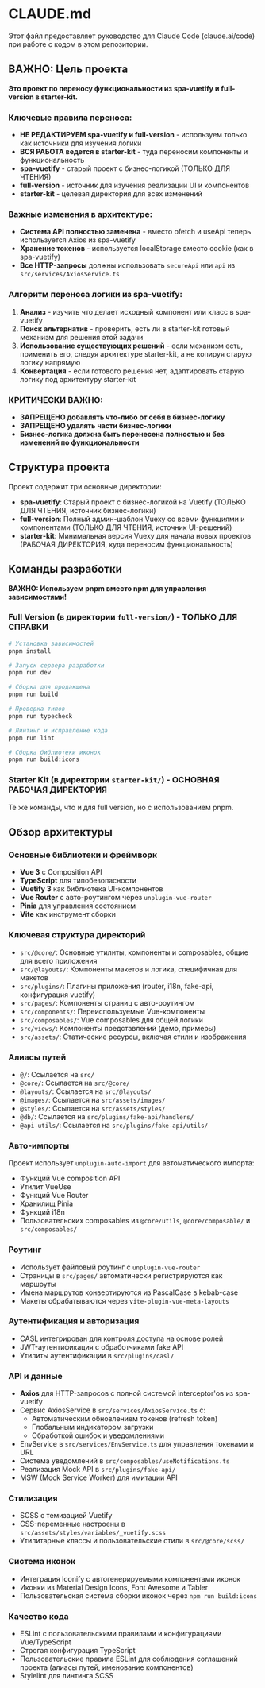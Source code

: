 # CLAUDE.md

Этот файл предоставляет руководство для Claude Code (claude.ai/code) при работе с кодом в этом репозитории.

## ВАЖНО: Цель проекта

**Это проект по переносу функциональности из spa-vuetify и full-version в starter-kit.**

### Ключевые правила переноса:
- **НЕ РЕДАКТИРУЕМ spa-vuetify и full-version** - используем только как источники для изучения логики
- **ВСЯ РАБОТА ведется в starter-kit** - туда переносим компоненты и функциональность
- **spa-vuetify** - старый проект с бизнес-логикой (ТОЛЬКО ДЛЯ ЧТЕНИЯ)
- **full-version** - источник для изучения реализации UI и компонентов
- **starter-kit** - целевая директория для всех изменений

### Важные изменения в архитектуре:
- **Система API полностью заменена** - вместо ofetch и useApi теперь используется Axios из spa-vuetify
- **Хранение токенов** - используется localStorage вместо cookie (как в spa-vuetify)
- **Все HTTP-запросы** должны использовать `secureApi` или `api` из `src/services/AxiosService.ts`

### Алгоритм переноса логики из spa-vuetify:
1. **Анализ** - изучить что делает исходный компонент или класс в spa-vuetify
2. **Поиск альтернатив** - проверить, есть ли в starter-kit готовый механизм для решения этой задачи
3. **Использование существующих решений** - если механизм есть, применить его, следуя архитектуре starter-kit, а не копируя старую логику напрямую
4. **Конвертация** - если готового решения нет, адаптировать старую логику под архитектуру starter-kit

### КРИТИЧЕСКИ ВАЖНО:
- **ЗАПРЕЩЕНО добавлять что-либо от себя в бизнес-логику**
- **ЗАПРЕЩЕНО удалять части бизнес-логики**
- **Бизнес-логика должна быть перенесена полностью и без изменений по функциональности**

## Структура проекта

Проект содержит три основные директории:
- **spa-vuetify**: Старый проект с бизнес-логикой на Vuetify (ТОЛЬКО ДЛЯ ЧТЕНИЯ, источник бизнес-логики)
- **full-version**: Полный админ-шаблон Vuexy со всеми функциями и компонентами (ТОЛЬКО ДЛЯ ЧТЕНИЯ, источник UI-решений)
- **starter-kit**: Минимальная версия Vuexy для начала новых проектов (РАБОЧАЯ ДИРЕКТОРИЯ, куда переносим функциональность)

## Команды разработки

**ВАЖНО: Используем pnpm вместо npm для управления зависимостями!**

### Full Version (в директории `full-version/`) - ТОЛЬКО ДЛЯ СПРАВКИ
```bash
# Установка зависимостей
pnpm install

# Запуск сервера разработки
pnpm run dev

# Сборка для продакшена
pnpm run build

# Проверка типов
pnpm run typecheck

# Линтинг и исправление кода
pnpm run lint

# Сборка библиотеки иконок
pnpm run build:icons
```

### Starter Kit (в директории `starter-kit/`) - ОСНОВНАЯ РАБОЧАЯ ДИРЕКТОРИЯ
Те же команды, что и для full version, но с использованием pnpm.

## Обзор архитектуры

### Основные библиотеки и фреймворк
- **Vue 3** с Composition API
- **TypeScript** для типобезопасности
- **Vuetify 3** как библиотека UI-компонентов
- **Vue Router** с авто-роутингом через `unplugin-vue-router`
- **Pinia** для управления состоянием
- **Vite** как инструмент сборки

### Ключевая структура директорий
- `src/@core/`: Основные утилиты, компоненты и composables, общие для всего приложения
- `src/@layouts/`: Компоненты макетов и логика, специфичная для макетов
- `src/plugins/`: Плагины приложения (router, i18n, fake-api, конфигурация vuetify)
- `src/pages/`: Компоненты страниц с авто-роутингом
- `src/components/`: Переиспользуемые Vue-компоненты
- `src/composables/`: Vue composables для общей логики
- `src/views/`: Компоненты представлений (демо, примеры)
- `src/assets/`: Статические ресурсы, включая стили и изображения

### Алиасы путей
- `@/`: Ссылается на `src/`
- `@core/`: Ссылается на `src/@core/`
- `@layouts/`: Ссылается на `src/@layouts/`
- `@images/`: Ссылается на `src/assets/images/`
- `@styles/`: Ссылается на `src/assets/styles/`
- `@db/`: Ссылается на `src/plugins/fake-api/handlers/`
- `@api-utils/`: Ссылается на `src/plugins/fake-api/utils/`

### Авто-импорты
Проект использует `unplugin-auto-import` для автоматического импорта:
- Функций Vue composition API
- Утилит VueUse
- Функций Vue Router
- Хранилищ Pinia
- Функций i18n
- Пользовательских composables из `@core/utils`, `@core/composable/` и `src/composables/`

### Роутинг
- Использует файловый роутинг с `unplugin-vue-router`
- Страницы в `src/pages/` автоматически регистрируются как маршруты
- Имена маршрутов конвертируются из PascalCase в kebab-case
- Макеты обрабатываются через `vite-plugin-vue-meta-layouts`

### Аутентификация и авторизация
- CASL интегрирован для контроля доступа на основе ролей
- JWT-аутентификация с обработчиками fake API
- Утилиты аутентификации в `src/plugins/casl/`

### API и данные
- **Axios** для HTTP-запросов с полной системой interceptor'ов из spa-vuetify
- Сервис AxiosService в `src/services/AxiosService.ts` с:
  - Автоматическим обновлением токенов (refresh token)
  - Глобальным индикатором загрузки
  - Обработкой ошибок и уведомлениями
- EnvService в `src/services/EnvService.ts` для управления токенами и URL
- Система уведомлений в `src/composables/useNotifications.ts`
- Реализация Mock API в `src/plugins/fake-api/`
- MSW (Mock Service Worker) для имитации API

### Стилизация
- SCSS с темизацией Vuetify
- CSS-переменные настроены в `src/assets/styles/variables/_vuetify.scss`
- Утилитарные классы и пользовательские стили в `src/@core/scss/`

### Система иконок
- Интеграция Iconify с автогенерируемыми компонентами иконок
- Иконки из Material Design Icons, Font Awesome и Tabler
- Пользовательская система сборки иконок через `npm run build:icons`

### Качество кода
- ESLint с пользовательскими правилами и конфигурациями Vue/TypeScript
- Строгая конфигурация TypeScript
- Пользовательские правила ESLint для соблюдения соглашений проекта (алиасы путей, именование компонентов)
- Stylelint для линтинга SCSS